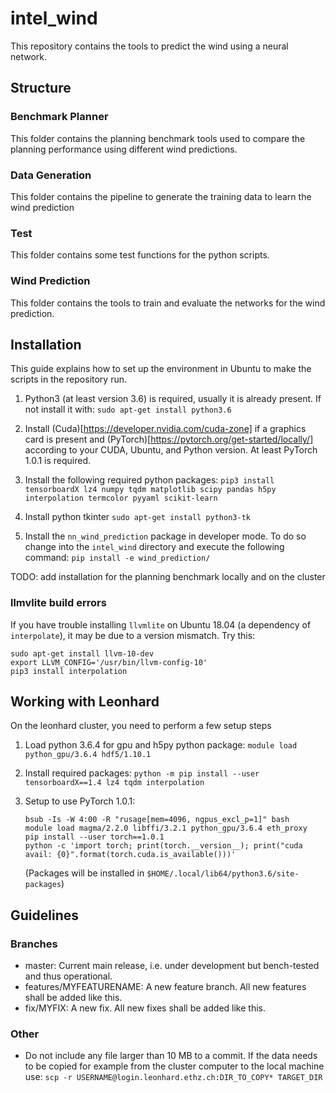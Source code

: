 # intel_wind

This repository contains the tools to predict the wind using a neural network.

## Structure
### Benchmark Planner
This folder contains the planning benchmark tools used to compare the planning performance using different wind predictions.

### Data Generation
This folder contains the pipeline to generate the training data to learn the wind prediction

### Test
This folder contains some test functions for the python scripts.

### Wind Prediction
This folder contains the tools to train and evaluate the networks for the wind prediction.

## Installation
This guide explains how to set up the environment in Ubuntu to make the scripts in the repository run.

1. Python3 (at least version 3.6) is required, usually it is already present. If not install it with:
   `sudo apt-get install python3.6`

2. Install (Cuda)[https://developer.nvidia.com/cuda-zone] if a graphics card is present and (PyTorch)[https://pytorch.org/get-started/locally/] according to your CUDA, Ubuntu, and Python version. At least PyTorch 1.0.1 is required.

3. Install the following required python packages:
   `pip3 install tensorboardX lz4 numpy tqdm matplotlib scipy pandas h5py interpolation termcolor pyyaml scikit-learn`
   
4. Install python tkinter
   `sudo apt-get install python3-tk`

5. Install the `nn_wind_prediction` package in developer mode. To do so change into the `intel_wind` directory and execute the following command:
    `pip install -e wind_prediction/`

TODO: add installation for the planning benchmark locally and on the cluster

### llmvlite build errors
If you have trouble installing `llvmlite` on Ubuntu 18.04 (a dependency of `interpolate`), it may be due to a version mismatch. Try this:
   ```
   sudo apt-get install llvm-10-dev
   export LLVM_CONFIG='/usr/bin/llvm-config-10'
   pip3 install interpolation
   ```   


## Working with Leonhard

On the leonhard cluster, you need to perform a few setup steps

1. Load python 3.6.4 for gpu and h5py python package:
   `module load python_gpu/3.6.4 hdf5/1.10.1`
   
2. Install required packages:
   `python -m pip install --user tensorboardX==1.4 lz4 tqdm interpolation`
   
3. Setup to use PyTorch 1.0.1:
   ~~~
   bsub -Is -W 4:00 -R "rusage[mem=4096, ngpus_excl_p=1]" bash
   module load magma/2.2.0 libffi/3.2.1 python_gpu/3.6.4 eth_proxy
   pip install --user torch==1.0.1
   python -c 'import torch; print(torch.__version__); print("cuda avail: {0}".format(torch.cuda.is_available()))'
   ~~~
   (Packages will be installed in `$HOME/.local/lib64/python3.6/site-packages`)


## Guidelines
### Branches
- master: Current main release, i.e. under development but bench-tested and thus operational.
- features/MYFEATURENAME: A new feature branch. All new features shall be added like this.
- fix/MYFIX: A new fix. All new fixes shall be added like this.

### Other
- Do not include any file larger than 10 MB to a commit. If the data needs to be copied for example from the cluster computer to the local machine use:
    `scp -r USERNAME@login.leonhard.ethz.ch:DIR_TO_COPY* TARGET_DIR`
